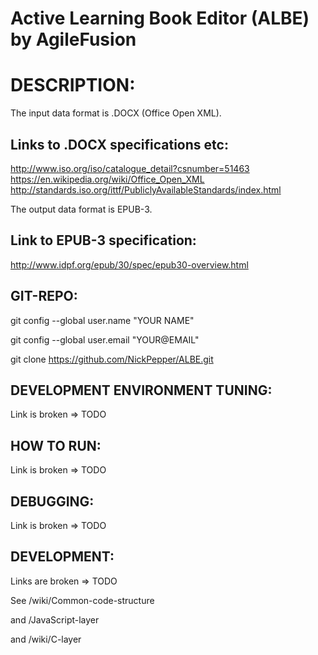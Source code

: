 
Active Learning Book Editor (ALBE) by AgileFusion
==================================================


DESCRIPTION:
============

The input data format is .DOCX (Office Open XML).

Links to .DOCX specifications etc:
----------------------------------
http://www.iso.org/iso/catalogue_detail?csnumber=51463
https://en.wikipedia.org/wiki/Office_Open_XML
http://standards.iso.org/ittf/PubliclyAvailableStandards/index.html

The output data format is EPUB-3.

Link to EPUB-3 specification:
-----------------------------
http://www.idpf.org/epub/30/spec/epub30-overview.html




GIT-REPO:
---------

git config --global user.name "YOUR NAME"

git config --global user.email "YOUR@EMAIL"

git clone https://github.com/NickPepper/ALBE.git



DEVELOPMENT ENVIRONMENT TUNING:
-------------------------------

Link is broken => TODO



HOW TO RUN:
-----------

Link is broken => TODO



DEBUGGING:
----------

Link is broken => TODO



DEVELOPMENT:
------------

Links are broken => TODO

See /wiki/Common-code-structure

and /JavaScript-layer

and /wiki/C-layer



